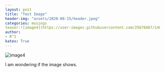 ```yaml
---
layout: post
title: "Test Image"
header-img: "assets/2020-08-15/header.jpeg"
categories: musings
teaser:![image4](https://user-images.githubusercontent.com/25676667/148878177-f056e2ef-3628-47d5-ac41-b241fc9be8ab.jpg)
author:
- R^2
katex: True
---
```

<meta name="viewport" content="width=device-width, initial-scale=1">
<style>
.responsive {
  width: 75%;
  height: auto;
}
</style>

![image4](https://user-images.githubusercontent.com/25676667/148878177-f056e2ef-3628-47d5-ac41-b241fc9be8ab.jpg)

I am wondering if the image shows.

